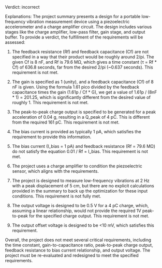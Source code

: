 Verdict: incorrect

Explanations: 
The project summary presents a design for a portable low-frequency vibration measurement device using a piezoelectric accelerometer and a charge amplifier circuit. The design includes various stages like the charge amplifier, low-pass filter, gain stage, and output buffer. To provide a verdict, the fulfillment of the requirements will be assessed:

1. The feedback resistance (Rf) and feedback capacitance (Cf) are not specified in a way that their product would be roughly around 2/pi. The given Cf is 8 nF, and Rf is 79.6 MΩ, which gives a time constant (τ = Rf * Cf) of 636.8 seconds, far from the desired 2/pi (~0.637 seconds). This requirement is not met.

2. The gain is specified as 1 (unity), and a feedback capacitance (Cf) of 8 nF is given. Using the formula 1.61 pico divided by the feedback capacitance times the gain (1.61p / Cf * G), we get a value of 1.61p / (8nF * 1) = 201.25, which is significantly different from the desired value of roughly 1. This requirement is not met.

3. The peak-to-peak charge output is specified to be generated for a peak acceleration of 0.04 g, resulting in a Q_peak of 4 pC. This is different from the required 161 pC. This requirement is not met.

4. The bias current is provided as typically 1 pA, which satisfies the requirement to provide this information.

5. The bias current (I_bias = 1 pA) and feedback resistance (Rf = 79.6 MΩ) do not satisfy the equation 0.01 / Rf = I_bias. This requirement is not met.

6. The project uses a charge amplifier to condition the piezoelectric sensor, which aligns with the requirements.

7. The project is designed to measure low-frequency vibrations at 2 Hz with a peak displacement of 5 cm, but there are no explicit calculations provided in the summary to back up the optimization for these input conditions. This requirement is not fully met.

8. The output voltage is designed to be 0.5 V for a 4 pC charge, which, assuming a linear relationship, would not provide the required 1V peak-to-peak for the specified charge output. This requirement is not met.

9. The output offset voltage is designed to be <10 mV, which satisfies this requirement.

Overall, the project does not meet several critical requirements, including the time constant, gain-to-capacitance ratio, peak-to-peak charge output, feedback resistance to bias current relationship, and output voltage. The project must be re-evaluated and redesigned to meet the specified requirements.